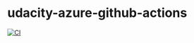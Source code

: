 # udacity-azure-github-actions

[![CI](https://github.com/acouprie/udacity-azure-github-actions/actions/workflows/main.yml/badge.svg)](https://github.com/acouprie/udacity-azure-github-actions/actions/workflows/main.yml)
